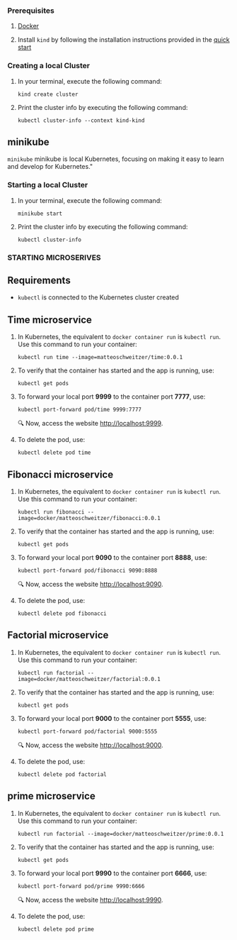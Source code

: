 ### Prerequisites
1. [Docker](https://docs.docker.com/get-docker/)

1. Install `kind` by following the installation instructions provided in the [quick start](https://kind.sigs.k8s.io/docs/user/quick-start/)

### Creating a local Cluster 
1. In your terminal, execute the following command:

    ```console
    kind create cluster
    ```

1. Print the cluster info by executing the following command:

    ```console
    kubectl cluster-info --context kind-kind
    ```

## minikube

`minikube` minikube is local Kubernetes, focusing on making it easy to learn and develop for Kubernetes."

### Starting a local Cluster 
1. In your terminal, execute the following command:

    ```console
    minikube start
    ```

1. Print the cluster info by executing the following command:

    ```console
    kubectl cluster-info
    ```

### STARTING MICROSERIVES
## Requirements

* `kubectl` is connected to the Kubernetes cluster created

## Time microservice

1. In Kubernetes, the equivalent to `docker container run` is `kubectl run`. Use this command to run your container:

    ```console
    kubectl run time --image=matteoschweitzer/time:0.0.1
    ```

1. To verify that the container has started and the app is running, use:
    
    ```console
    kubectl get pods
    ```

1. To forward your local port **9999** to the container port **7777**, use:
    
    ```console
    kubectl port-forward pod/time 9999:7777
    ```

    :mag: Now, access the website [http://localhost:9999](http://localhost:9999).

1. To delete the pod, use:

    ```console
    kubectl delete pod time
    ```


## Fibonacci microservice

1. In Kubernetes, the equivalent to `docker container run` is `kubectl run`. Use this command to run your container:

    ```console
    kubectl run fibonacci --image=docker/matteoschweitzer/fibonacci:0.0.1
    ```

1. To verify that the container has started and the app is running, use:
    
    ```console
    kubectl get pods
    ```

1. To forward your local port **9090** to the container port **8888**, use:
    
    ```console
    kubectl port-forward pod/fibonacci 9090:8888
    ```

    :mag: Now, access the website [http://localhost:9090](http://localhost:9090).

1. To delete the pod, use:

    ```console
    kubectl delete pod fibonacci
    ```

## Factorial microservice

1. In Kubernetes, the equivalent to `docker container run` is `kubectl run`. Use this command to run your container:

    ```console
    kubectl run factorial --image=docker/matteoschweitzer/factorial:0.0.1
    ```

1. To verify that the container has started and the app is running, use:
    
    ```console
    kubectl get pods
    ```

1. To forward your local port **9000** to the container port **5555**, use:
    
    ```console
    kubectl port-forward pod/factorial 9000:5555
    ```

    :mag: Now, access the website [http://localhost:9000](http://localhost:9000).

1. To delete the pod, use:

    ```console
    kubectl delete pod factorial
    ```

## prime microservice

1. In Kubernetes, the equivalent to `docker container run` is `kubectl run`. Use this command to run your container:

    ```console
    kubectl run factorial --image=docker/matteoschweitzer/prime:0.0.1
    ```

1. To verify that the container has started and the app is running, use:
    
    ```console
    kubectl get pods
    ```

1. To forward your local port **9990** to the container port **6666**, use:
    
    ```console
    kubectl port-forward pod/prime 9990:6666
    ```

    :mag: Now, access the website [http://localhost:9990](http://localhost:9990).

1. To delete the pod, use:

    ```console
    kubectl delete pod prime
    ```
